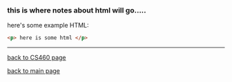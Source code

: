 ### this is where notes about html will go.....

here's some example HTML:
```html
<p> here is some html </p>
```

---
[back to CS460 page](https://Stormy9.github.io/CS460/ "CS460 main page")   

[back to main page](https://Stormy9.github.io/ "main page")   

